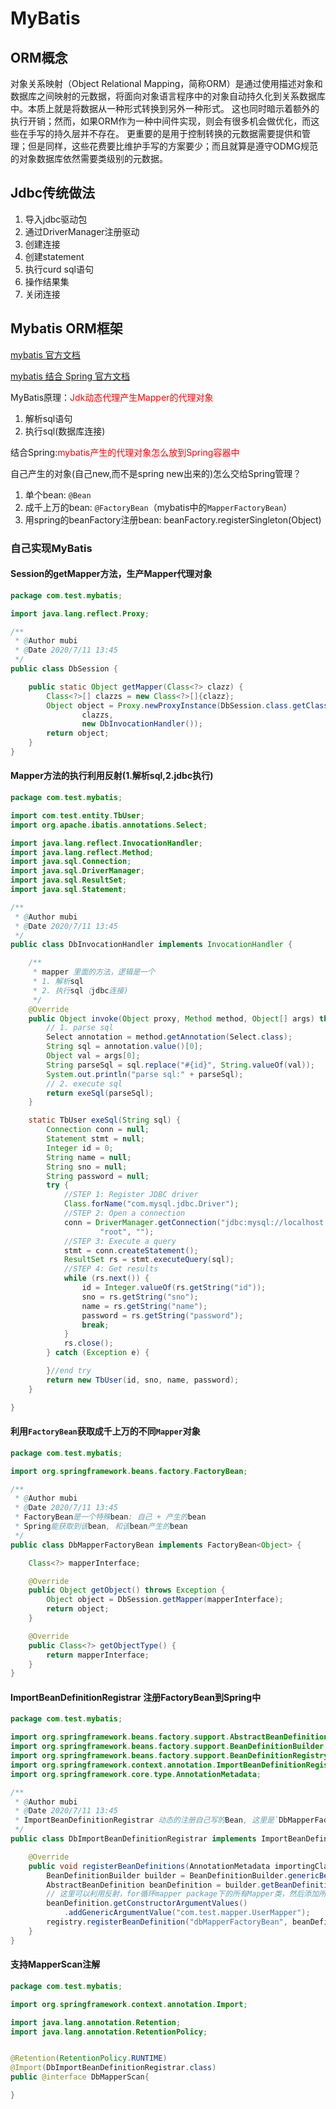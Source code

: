 # MyBatis

## ORM概念

对象关系映射（Object Relational Mapping，简称ORM）是通过使用描述对象和数据库之间映射的元数据，将面向对象语言程序中的对象自动持久化到关系数据库中。本质上就是将数据从一种形式转换到另外一种形式。 这也同时暗示着额外的执行开销；然而，如果ORM作为一种中间件实现，则会有很多机会做优化，而这些在手写的持久层并不存在。 更重要的是用于控制转换的元数据需要提供和管理；但是同样，这些花费要比维护手写的方案要少；而且就算是遵守ODMG规范的对象数据库依然需要类级别的元数据。

## Jdbc传统做法

1. 导入jdbc驱动包
2. 通过DriverManager注册驱动
3. 创建连接
4. 创建statement
5. 执行curd sql语句
6. 操作结果集
6. 关闭连接

## Mybatis ORM框架

<a href="https://mybatis.org/mybatis-3/zh/index.html" target="_blank"> mybatis 官方文档</a>

<a href="https://mybatis.org/spring/" target="_blank">mybatis 结合 Spring 官方文档</a>

MyBatis原理：<font color='red'>Jdk动态代理产生Mapper的代理对象</font>

1. 解析sql语句
2. 执行sql(数据库连接)

结合Spring:<font color='red'>mybatis产生的代理对象怎么放到Spring容器中</font>

自己产生的对象(自己new,而不是spring new出来的)怎么交给Spring管理？

1. 单个bean: `@Bean`
2. 成千上万的bean: `@FactoryBean`（mybatis中的`MapperFactoryBean`）
3. 用spring的beanFactory注册bean: beanFactory.registerSingleton(Object)

### 自己实现MyBatis

#### Session的getMapper方法，生产Mapper代理对象

```java
package com.test.mybatis;

import java.lang.reflect.Proxy;

/**
 * @Author mubi
 * @Date 2020/7/11 13:45
 */
public class DbSession {

	public static Object getMapper(Class<?> clazz) {
		Class<?>[] clazzs = new Class<?>[]{clazz};
		Object object = Proxy.newProxyInstance(DbSession.class.getClassLoader(),
				clazzs,
				new DbInvocationHandler());
		return object;
	}
}

```

#### Mapper方法的执行利用反射(1.解析sql,2.jdbc执行)

```java
package com.test.mybatis;

import com.test.entity.TbUser;
import org.apache.ibatis.annotations.Select;

import java.lang.reflect.InvocationHandler;
import java.lang.reflect.Method;
import java.sql.Connection;
import java.sql.DriverManager;
import java.sql.ResultSet;
import java.sql.Statement;

/**
 * @Author mubi
 * @Date 2020/7/11 13:45
 */
public class DbInvocationHandler implements InvocationHandler {

	/**
	 * mapper 里面的方法，逻辑是一个
	 * 1. 解析sql
	 * 2. 执行sql（jdbc连接)
	 */
	@Override
	public Object invoke(Object proxy, Method method, Object[] args) throws Throwable {
		// 1. parse sql
		Select annotation = method.getAnnotation(Select.class);
		String sql = annotation.value()[0];
		Object val = args[0];
		String parseSql = sql.replace("#{id}", String.valueOf(val));
		System.out.println("parse sql:" + parseSql);
		// 2. execute sql
		return exeSql(parseSql);
	}

	static TbUser exeSql(String sql) {
		Connection conn = null;
		Statement stmt = null;
		Integer id = 0;
		String name = null;
		String sno = null;
		String password = null;
		try {
			//STEP 1: Register JDBC driver
			Class.forName("com.mysql.jdbc.Driver");
			//STEP 2: Open a connection
			conn = DriverManager.getConnection("jdbc:mysql://localhost:3306/test",
					"root", "");
			//STEP 3: Execute a query
			stmt = conn.createStatement();
			ResultSet rs = stmt.executeQuery(sql);
			//STEP 4: Get results
			while (rs.next()) {
				id = Integer.valueOf(rs.getString("id"));
				sno = rs.getString("sno");
				name = rs.getString("name");
				password = rs.getString("password");
				break;
			}
			rs.close();
		} catch (Exception e) {

		}//end try
		return new TbUser(id, sno, name, password);
	}

}
```

#### 利用`FactoryBean`获取成千上万的不同`Mapper`对象

```java
package com.test.mybatis;

import org.springframework.beans.factory.FactoryBean;

/**
 * @Author mubi
 * @Date 2020/7/11 13:45
 * FactoryBean是一个特殊bean: 自己 + 产生的bean
 * Spring能获取到该bean, 和该bean产生的bean
 */
public class DbMapperFactoryBean implements FactoryBean<Object> {

	Class<?> mapperInterface;

	@Override
	public Object getObject() throws Exception {
		Object object = DbSession.getMapper(mapperInterface);
		return object;
	}

	@Override
	public Class<?> getObjectType() {
		return mapperInterface;
	}
}
```

#### ImportBeanDefinitionRegistrar 注册FactoryBean到Spring中

```java
package com.test.mybatis;

import org.springframework.beans.factory.support.AbstractBeanDefinition;
import org.springframework.beans.factory.support.BeanDefinitionBuilder;
import org.springframework.beans.factory.support.BeanDefinitionRegistry;
import org.springframework.context.annotation.ImportBeanDefinitionRegistrar;
import org.springframework.core.type.AnnotationMetadata;

/**
 * @Author mubi
 * @Date 2020/7/11 13:45
 * ImportBeanDefinitionRegistrar 动态的注册自己写的Bean, 这里是`DbMapperFactoryBean`
 */
public class DbImportBeanDefinitionRegistrar implements ImportBeanDefinitionRegistrar {

	@Override
	public void registerBeanDefinitions(AnnotationMetadata importingClassMetadata, BeanDefinitionRegistry registry) {
		BeanDefinitionBuilder builder = BeanDefinitionBuilder.genericBeanDefinition(DbMapperFactoryBean.class);
		AbstractBeanDefinition beanDefinition = builder.getBeanDefinition();
		// 这里可以利用反射，for循环mapper package下的所有Mapper类，然后添加所有
		beanDefinition.getConstructorArgumentValues()
			.addGenericArgumentValue("com.test.mapper.UserMapper");
		registry.registerBeanDefinition("dbMapperFactoryBean", beanDefinition);
	}
}
```

#### 支持MapperScan注解

```java
package com.test.mybatis;

import org.springframework.context.annotation.Import;

import java.lang.annotation.Retention;
import java.lang.annotation.RetentionPolicy;


@Retention(RetentionPolicy.RUNTIME)
@Import(DbImportBeanDefinitionRegistrar.class)
public @interface DbMapperScan{

}
```

